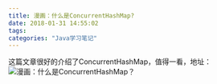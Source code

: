 ```yaml
---
title: 漫画：什么是ConcurrentHashMap?
date: 2018-01-31 14:55:02
tags:
categories: "Java学习笔记"
---
```


这篇文章很好的介绍了ConcurrentHashMap，值得一看，地址：![漫画：什么是ConcurrentHashMap？](https://zhuanlan.zhihu.com/p/31614308)
